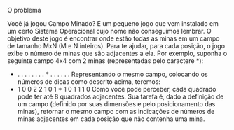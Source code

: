 O problema

Você já jogou Campo Minado? É um pequeno jogo que vem instalado em um certo Sistema Operacional cujo nome não conseguimos lembrar. O objetivo deste jogo é encontrar onde estão todas as minas em um campo de tamanho MxN (M e N inteiros). Para te ajudar, para cada posição, o jogo exibe o número de minas que são adjacentes a ela.
Por exemplo, suponha o seguinte campo 4x4 com 2 minas (representadas pelo caractere *):
* . . .
. . . .
. * . .
. . . .
Representando o mesmo campo, colocando os números de dicas como descrito acima, teremos:
* 1 0 0
2 2 1 0
1 * 1 0
1 1 1 0
Como você pode perceber, cada quadrado pode ter até 8 quadrados adjacentes.
Sua tarefa é, dado a definição de um campo (definido por suas dimensões e pelo posicionamento das minas), retornar o mesmo campo com as indicações de números de minas adjacentes em cada posição que não contenha uma mina.